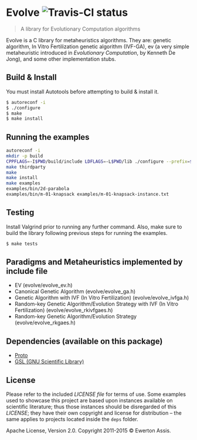 # Evolve ![Travis-CI status](https://travis-ci.org/earaujoassis/evolve.svg?branch=master "Travis-CI status")

> A library for Evolutionary Computation algorithms

Evolve is a C library for metaheuristics algorithms. They are: genetic algorithm, In Vitro Fertilization
genetic algorithm (IVF-GA), ev (a very simple metaheuristic introduced in *Evolutionary Computation*, by
Kenneth De Jong), and some other implementation stubs.

## Build & Install

You must install Autotools before attempting to build & install it.

```sh
$ autoreconf -i
$ ./configure
$ make
$ make install
```

## Running the examples

```sh
autoreconf -i
mkdir -p build
CPPFLAGS=-I$PWD/build/include LDFLAGS=-L$PWD/lib ./configure --prefix=$PWD/build --disable-shared
make thirdparty
make
make install
make examples
examples/bin/2d-parabola
examples/bin/m-01-knapsack examples/m-01-knapsack-instance.txt
```

## Testing

Install Valgrind prior to running any further command. Also, make sure to build the library following
previous steps for running the examples.

```sh
$ make tests
```

## Paradigms and Metaheuristics implemented by include file

* EV (evolve/evolve_ev.h)
* Canonical Genetic Algorithm (evolve/evolve_ga.h)
* Genetic Algorithm with IVF (In Vitro Fertilization) (evolve/evolve_ivfga.h)
* Random-key Genetic Algorithm/Evolution Strategy with IVF (In Vitro Fertilization) (evolve/evolve_rkivfgaes.h)
* Random-key Genetic Algorithm/Evolution Strategy (evolve/evolve_rkgaes.h)

## Dependencies (available on this package)

 * [Proto](https://github.com/earaujoassis/proto)
 * [GSL (GNU Scientific Library)](http://www.gnu.org/software/gsl/)

## License

Please refer to the included *LICENSE file* for terms of use. Some examples used to showcase this project
are based upon instances available on scientific literature; thus those instances should be disregarded of
this *LICENSE*; they have their own copyright and license for distribution – the same applies to projects
located inside the `deps` folder.

Apache License, Version 2.0. Copyright 2011-2015 &copy; Ewerton Assis.
